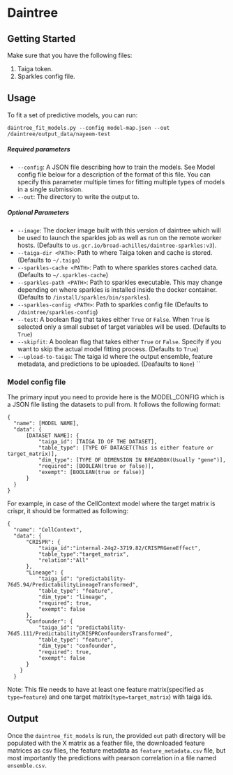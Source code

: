 # Daintree
## Getting Started
Make sure that you have the following files:
1. Taiga token.
2. Sparkles config file.  
## Usage
To fit a set of predictive models, you can run:
```
daintree_fit_models.py --config model-map.json --out /daintree/output_data/nayeem-test
```
##### Required parameters

* `--config`: A JSON file describing how to train the models. See Model config file below for a description of the format of this file. You can specify this parameter multiple times for fitting multiple types of models in a single submission.
* `--out`: The directory to write the output to.

##### Optional Parameters

* `--image`: The docker image built with this version of daintree which will be used to launch the sparkles job as well as run on the remote worker hosts. (Defaults to `us.gcr.io/broad-achilles/daintree-sparkles:v3`).
* `--taiga-dir <PATH>`: Path to where Taiga token and cache is stored. (Defaults to `~/.taiga`)
* `--sparkles-cache <PATH>`: Path to where sparkles stores cached data. (Defaults to `~/.sparkles-cache`)
* `--sparkles-path <PATH>`: Path to sparkles executable. This may change depending on where sparkles is installed inside the docker container. (Defaults to `/install/sparkles/bin/sparkles`). 
* `--sparkles-config <PATH>`: Path to sparkles config file (Defaults to `/daintree/sparkles-config`)
* `--test`: A boolean flag that takes either `True` or `False`. When `True` is selected only a small subset of target variables will be used. (Defaults to `True`)
* `--skipfit`: A boolean flag that takes either `True` or `False`. Specify if you want to skip the actual model fitting process. (Defaults to `True`)
* `--upload-to-taiga`: The taiga id where the output ensemble, feature metadata, and predictions to be uploaded. (Deafaults to `None`)
``
### Model config file
The primary input you need to provide here is the MODEL_CONFIG which is a JSON file listing the datasets to pull from. It follows the following format:
```
{
  "name": [MODEL NAME],
  "data": {
      [DATASET NAME]: {
          "taiga_id": [TAIGA ID OF THE DATASET],
          "table_type": [TYPE OF DATASET(This is either feature or target_matrix)],
          "dim_type": [TYPE OF DIMENSION IN BREADBOX(Usually "gene")],
          "required": [BOOLEAN(true or false)],
          "exempt": [BOOLEAN(true or false)]
      }
  }
}
```
For example, in case of the CellContext model where the target matrix is crispr, it should be formatted as following:
```
{
  "name": "CellContext",
  "data": {
      "CRISPR": {
          "taiga_id":"internal-24q2-3719.82/CRISPRGeneEffect",
          "table_type":"target_matrix",
          "relation":"All"
      },
      "Lineage": {
          "taiga_id": "predictability-76d5.94/PredictabilityLineageTransformed",
          "table_type": "feature",
          "dim_type": "lineage",
          "required": true,
          "exempt": false
      },
      "Confounder": {
          "taiga_id": "predictability-76d5.111/PredictabilityCRISPRConfoundersTransformed",
          "table_type": "feature",
          "dim_type": "confounder",
          "required": true,
          "exempt": false
      }
    }
  }
```
Note: This file needs to have at least one feature matrix(specified as `type=feature`) and one target matrix(`type=target_matrix`) with taiga ids.

## Output

Once the `daintree_fit_models` is run, the provided `out` path directory will be populated with the X matrix as a feather file, the downloaded feature matrices as csv files, the feature metadata as `feature_metadata.csv` file, but most importantly the predictions with pearson correlation in a file named `ensemble.csv`.

